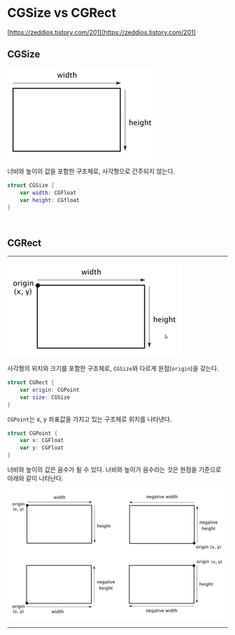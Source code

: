 # CGSize vs CGRect

[https://zeddios.tistory.com/201](https://zeddios.tistory.com/201)

## **CGSize**

![CGSize](./cgsize.png)

너비와 높이의 값을 포함한 구조체로, 사각형으로 간주되지 않는다.

```swift
struct CGSize {
    var width: CGFloat
    var height: CGfloat
}
```

&nbsp;
## CGRect

---

![GCRect](./cgrect.png)

사각형의 위치와 크기를 포함한 구조체로, `CGSize`와 다르게 원점(`origin`)을 갖는다.

```swift
struct CGRect {
    var origin: CGPoint
    var size: CGSize
}
```

`CGPoint`는 x, y 좌표값을 가치고 있는 구조체로 위치를 나타낸다.

```swift
struct CGPoint {
    var x: CGFloat
    var y: CGFloat
}
```

너비와 높이의 값은 음수가 될 수 있다. 너비와 높이가 음수라는 것은 원점을 기준으로 아래와 같이 나타난다.

![CGRect-negative](./cgrect-negative-size.png)

---